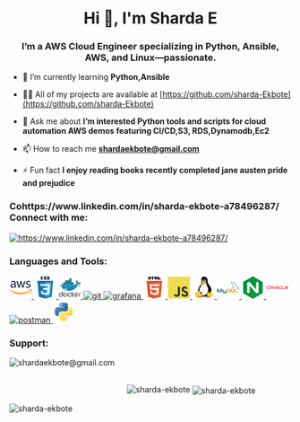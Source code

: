 <h1 align="center">Hi 👋, I'm Sharda E</h1>
<h3 align="center">I’m a AWS Cloud Engineer specializing in Python, Ansible, AWS, and Linux—passionate.</h3>



- 🌱 I’m currently learning **Python,Ansible**

- 👨‍💻 All of my projects are available at [https://github.com/sharda-Ekbote](https://github.com/sharda-Ekbote)

- 💬 Ask me about **I’m interested Python tools and scripts for cloud automation AWS demos featuring CI/CD,S3, RDS,Dynamodb,Ec2**

- 📫 How to reach me **shardaekbote@gmail.com**

- ⚡ Fun fact **I enjoy reading books recently completed jane austen pride and prejudice**

<h3 align="left">Cohttps://www.linkedin.com/in/sharda-ekbote-a78496287/ Connect with me:</h3>
<p align="left">
<a href="" target="blank"><img align="center" src="https://raw.githubusercontent.com/rahuldkjain/github-profile-readme-generator/master/src/images/icons/Social/linked-in-alt.svg" alt="https://www.linkedin.com/in/sharda-ekbote-a78496287/" height="30" width="40" /></a>
</p>

<h3 align="left">Languages and Tools:</h3>
<p align="left"> <a href="https://aws.amazon.com" target="_blank" rel="noreferrer"> <img src="https://raw.githubusercontent.com/devicons/devicon/master/icons/amazonwebservices/amazonwebservices-original-wordmark.svg" alt="aws" width="40" height="40"/> </a> <a href="https://www.w3schools.com/css/" target="_blank" rel="noreferrer"> <img src="https://raw.githubusercontent.com/devicons/devicon/master/icons/css3/css3-original-wordmark.svg" alt="css3" width="40" height="40"/> </a> <a href="https://www.docker.com/" target="_blank" rel="noreferrer"> <img src="https://raw.githubusercontent.com/devicons/devicon/master/icons/docker/docker-original-wordmark.svg" alt="docker" width="40" height="40"/> </a> <a href="https://git-scm.com/" target="_blank" rel="noreferrer"> <img src="https://www.vectorlogo.zone/logos/git-scm/git-scm-icon.svg" alt="git" width="40" height="40"/> </a> <a href="https://grafana.com" target="_blank" rel="noreferrer"> <img src="https://www.vectorlogo.zone/logos/grafana/grafana-icon.svg" alt="grafana" width="40" height="40"/> </a> <a href="https://www.w3.org/html/" target="_blank" rel="noreferrer"> <img src="https://raw.githubusercontent.com/devicons/devicon/master/icons/html5/html5-original-wordmark.svg" alt="html5" width="40" height="40"/> </a> <a href="https://developer.mozilla.org/en-US/docs/Web/JavaScript" target="_blank" rel="noreferrer"> <img src="https://raw.githubusercontent.com/devicons/devicon/master/icons/javascript/javascript-original.svg" alt="javascript" width="40" height="40"/> </a> <a href="https://www.linux.org/" target="_blank" rel="noreferrer"> <img src="https://raw.githubusercontent.com/devicons/devicon/master/icons/linux/linux-original.svg" alt="linux" width="40" height="40"/> </a> <a href="https://www.mysql.com/" target="_blank" rel="noreferrer"> <img src="https://raw.githubusercontent.com/devicons/devicon/master/icons/mysql/mysql-original-wordmark.svg" alt="mysql" width="40" height="40"/> </a> <a href="https://www.nginx.com" target="_blank" rel="noreferrer"> <img src="https://raw.githubusercontent.com/devicons/devicon/master/icons/nginx/nginx-original.svg" alt="nginx" width="40" height="40"/> </a> <a href="https://www.oracle.com/" target="_blank" rel="noreferrer"> <img src="https://raw.githubusercontent.com/devicons/devicon/master/icons/oracle/oracle-original.svg" alt="oracle" width="40" height="40"/> </a> <a href="https://postman.com" target="_blank" rel="noreferrer"> <img src="https://www.vectorlogo.zone/logos/getpostman/getpostman-icon.svg" alt="postman" width="40" height="40"/> </a> <a href="https://www.python.org" target="_blank" rel="noreferrer"> <img src="https://raw.githubusercontent.com/devicons/devicon/master/icons/python/python-original.svg" alt="python" width="40" height="40"/> </a> </p>

<h3 align="left">Support:</h3>
<p><a href="https://www.buymeacoffee.com/shardaekbote@gmail.com "> <img align="left" src="https://cdn.buymeacoffee.com/buttons/v2/default-yellow.png" height="50" width="210" alt="shardaekbote@gmail.com " /></a></p><br><br>

<p><img align="left" src="https://github-readme-stats.vercel.app/api/top-langs?username=sharda-ekbote&show_icons=true&locale=en&layout=compact" alt="sharda-ekbote" /></p>

<p>&nbsp;<img align="center" src="https://github-readme-stats.vercel.app/api?username=sharda-ekbote&show_icons=true&locale=en" alt="sharda-ekbote" /></p>

<p><img align="center" src="https://github-readme-streak-stats.herokuapp.com/?user=sharda-ekbote&" alt="sharda-ekbote" /></p>
